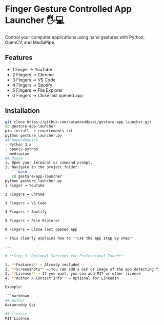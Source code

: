 # Finger Gesture Controlled App Launcher 🖐️💻

Control your computer applications using hand gestures with Python, OpenCV, and MediaPipe.

## Features
- 1 Finger → YouTube
- 2 Fingers → Chrome
- 3 Fingers → VS Code
- 4 Fingers → Spotify
- 5 Fingers → File Explorer
- 0 Fingers → Close last opened app

## Installation
```bash
git clone https://github.com/katamreddysai/gesture-app-launcher.git
cd gesture-app-launcher
pip install -r requirements.txt
python gesture_launcher.py
## Dependencies
- Python 3.x
- opencv-python
- mediapipe
## Usage
1. Open your terminal or command prompt.
2. Navigate to the project folder:
   ```bash
   cd gesture-app-launcher
python gesture_launcher.py
1 Finger → YouTube

2 Fingers → Chrome

3 Fingers → VS Code

4 Fingers → Spotify

5 Fingers → File Explorer

0 Fingers → Close last opened app

> This clearly explains how to **use the app step by step**.

---

# **Step 3: Optional Sections for Professional Touch**

1. **Features** – Already included  
2. **Screenshots** – You can add a GIF or image of the app detecting fingers  
3. **License** – If you want, you can add MIT or other license  
4. **Author / Contact Info** – Optional for LinkedIn  

Example:

```markdown
## Author
Katamreddy Sai

## License
MIT License
